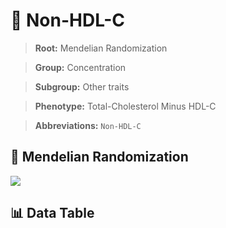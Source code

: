 # 🧪 Non-HDL-C

> **Root:** Mendelian Randomization

> **Group:** Concentration  

> **Subgroup:** Other traits

> **Phenotype:** Total-Cholesterol Minus HDL-C  

> **Abbreviations:** `Non-HDL-C`

## 🧬 Mendelian Randomization  

<img src="/MR/Figures/Inverse/NonhengxianHDLhengxianC.png"/>


## 📊 Data Table


<CsvTableMRI src="/MR/Data/Inverse/NonhengxianHDLhengxianC.csv"/>
